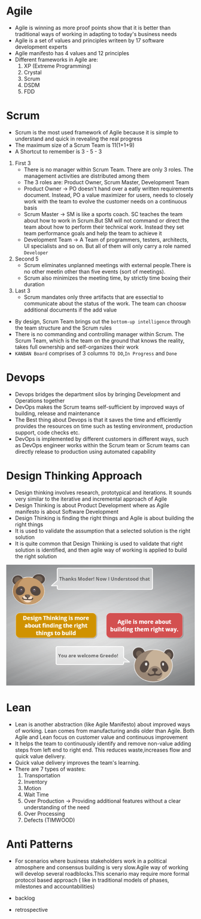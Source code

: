 # Agile
* Agile is winning as more proof points show that it is better than traditional ways of working in adapting to today's business needs
* Agile is a set of values and principles writeen by 17 software development experts
* Agile manifesto has 4 values and 12 principles
* Different frameworks in Agile are:
    1. XP (Extreme Programming)
    2. Crystal
    3. Scrum
    4. DSDM
    5. FDD
# Scrum
* Scrum is the most used framework of Agile because it is simple to understand and quick in revealing the real progress
* The maximum size of a Scrum Team is 11(1+1+9)
* A Shortcut to remember is 3 - 5 - 3
1. First 3
    * There is no manager within Scrum Team. There are only 3 roles. The management activities are distributed among them
    * The 3 roles are: Product Owner, Scrum Master, Development Team
    * Product Owner -> PO doesn't hand over a eatly written requirements document. Instead, PO a value maximizer for users, needs to closely work with the team to evolve the customer needs on a continuous basis
    * Scrum Master -> SM is like a sports coach. SC teaches the team about how to work in Scrum.But SM will not command or direct the team about how to perform their technical work. Instead they set team performance goals and help the team to achieve it
    * Development Team -> A Team of programmers, testers, architects, UI specialists and so on. But all of them will only carry a role named ```Developer```
2. Second 5
    * Scrum eliminates unplanned meetings with external people.There is no other meetin other than five events (sort of meetings).
    * Scrum also minimizes the meeting time, by strictly time boxing their duration
3. Last 3
    * Scrum mandates only three artifacts that are essectial to communicate about the status of the work. The team can choosw additional documents if the add value

* By design, Scrum Team brings out the ```bottom-up intelligence``` through the team structure and the Scrum rules
* There is no commanding and controlling manager within Scrum. The Scrum Team, which is the team on the ground that knows the reality, takes full ownership and self-organizes their work
* ```KANBAN Board``` comprises of 3 columns ```TO DO```,```In Progress``` and ```Done```

# Devops
* Devops bridges the department silos by bringing Development and Operations together
* DevOps makes the Scrum teams self-sufficient by improved ways of building, release and maintenance
* The Best thing about Devops is that it saves the time and efficiently provides the resources on time such as testing environment, production support, code checks etc.
* DevOps is implemented by different customers in different ways, such as DevOps engineer works within the Scrum team or Scrum teams can directly release to production using automated capability


# Design Thinking Approach
* Design thinking involves research, prototypical and iterations. It sounds very similar to the iterative and incremental approach of Agile
* Design Thinking is about Product Development where as Agile manifesto is about Software Development
* Design Thinking is finding the right things and Agile is about building the right things
* It is used to validate the assumption that a selected solution is the right solution
* It is quite common that Design Thinking is used to validate that right solution is identified, and then agile way of working is applied to build the right solution

<img src="Images\DesignThinking Vs Agile.png" />

# Lean
* Lean is another abstraction (like Agile Manifesto) about improved ways of working. Lean comes from manufacturing andis older than Agile. Both Agile and Lean focus on customer value and continuous improvement
* It helps the team to continuously identify and remove non-value adding steps from left end to right end. This reduces waste,increases flow and quick value delivery.
* Quick value delivery improves the team's learning.
* There are 7 types of wastes:
    1. Transportation
    2. Inventory
    3. Motion
    4. Wait Time
    5. Over Production -> Providing additional features without a clear understanding of the need
    6. Over Processing
    7. Defects (TIMWOOD)

# Anti Patterns
* For scenarios where business stakeholders work in a political atmosphere and consensus building is very slow.Agile way of working will develop several roadblocks.This scenario may require more formal protocol based approach ( like in traditional models of phases, milestones and accountabilities)



* backlog
* retrospective
